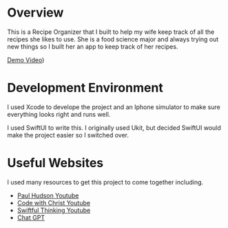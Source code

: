 # Overview

This is a Recipe Organizer that I built to help my wife keep track of all the recipes she likes to use. She is a food science major and always trying out new things so I built her an app to keep track of her recipes.


[Demo Video](https://youtu.be/M9dUbLxzDpA))

# Development Environment

I used Xcode to develope the project and an Iphone simulator to make sure everything looks right and runs well.

I used SwiftUI to write this. I originally used Ukit, but decided SwiftUI would make the project easier so I switched over.

# Useful Websites

I used many resources to get this project to come together including.
* [Paul Hudson Youtube](https://www.youtube.com/@twostraws)
* [Code with Christ Youtube](https://www.youtube.com/@CodeWithChris)
* [Swiftful Thinking Youtube](https://www.youtube.com/@SwiftfulThinking)
* [Chat GPT](https://chatgpt.com/?oai-dm=1)
